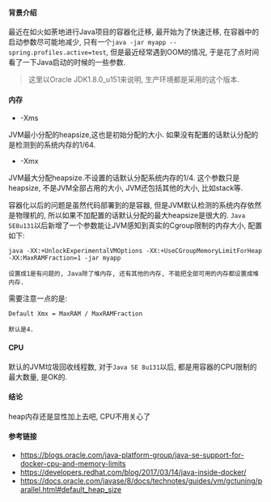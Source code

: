#### 背景介绍

最近在如火如荼地进行Java项目的容器化迁移, 最开始为了快速迁移, 在容器中的启动参数尽可能地减少, 只有一个`java -jar myapp --spring.profiles.active=test`, 但是最近经常遇到OOM的情况, 于是花了点时间看了一下Java启动的时候的一些参数.

> 这里以Oracle JDK1.8.0_u151来说明, 生产环境都是采用的这个版本.

#### 内存

* -Xms

JVM最小分配的heapsize,这也是初始分配的大小. 如果没有配置的话默认分配的是检测到的系统内存的1/64.

* -Xmx

JVM最大分配heapsize.不设置的话默认分配系统内存的1/4. 这个参数只是heapsize, 不是JVM全部占用的大小, JVM还包括其他的大小, 比如stack等.

容器化以后的问题是虽然代码部署到的是容器, 但是JVM默认检测的系统内存依然是物理机的, 所以如果不加配置的话默认分配的最大heapsize是很大的. `Java SE8u131`以后新增了一个参数能让JVM感知到真实的Cgroup限制的内存大小, 配置如下:

```
java -XX:+UnlockExperimentalVMOptions -XX:+UseCGroupMemoryLimitForHeap -XX:MaxRAMFraction=1 -jar myapp

设置成1是有问题的, Java除了堆内存, 还有其他的内存, 不能把全部可用的内存都设置成堆内存.
```

需要注意一点的是:

```
Default Xmx = MaxRAM / MaxRAMFraction

默认是4.
```

#### CPU

默认的JVM垃圾回收线程数, 对于`Java SE 8u131`以后, 都是用容器的CPU限制的最大数量, 是OK的.

#### 结论

heap内存还是显性加上去吧, CPU不用关心了



#### 参考链接

* https://blogs.oracle.com/java-platform-group/java-se-support-for-docker-cpu-and-memory-limits
* https://developers.redhat.com/blog/2017/03/14/java-inside-docker/
* https://docs.oracle.com/javase/8/docs/technotes/guides/vm/gctuning/parallel.html#default_heap_size

